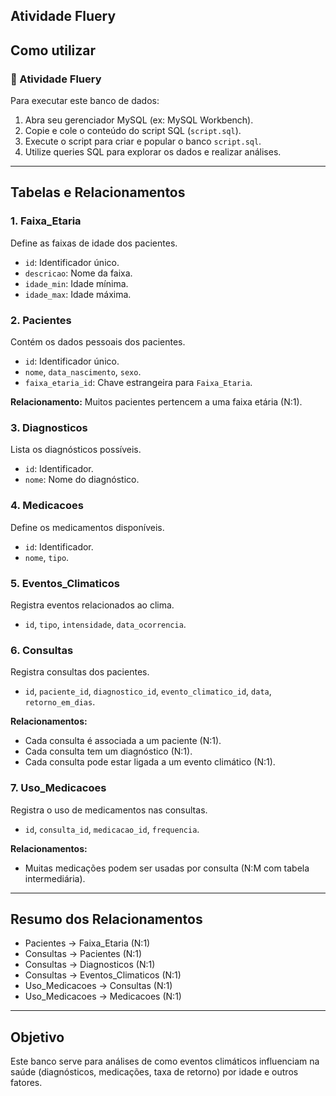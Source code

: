 ## Atividade Fluery

## Como utilizar

### 🏁 Atividade Fluery

Para executar este banco de dados:

1. Abra seu gerenciador MySQL (ex: MySQL Workbench).
2. Copie e cole o conteúdo do script SQL (`script.sql`).
3. Execute o script para criar e popular o banco `script.sql`.
4. Utilize queries SQL para explorar os dados e realizar análises.

---

## Tabelas e Relacionamentos

### 1. Faixa_Etaria
Define as faixas de idade dos pacientes.
- `id`: Identificador único.
- `descricao`: Nome da faixa.
- `idade_min`: Idade mínima.
- `idade_max`: Idade máxima.

### 2. Pacientes
Contém os dados pessoais dos pacientes.
- `id`: Identificador único.
- `nome`, `data_nascimento`, `sexo`.
- `faixa_etaria_id`: Chave estrangeira para `Faixa_Etaria`.

**Relacionamento:** Muitos pacientes pertencem a uma faixa etária (N:1).

### 3. Diagnosticos
Lista os diagnósticos possíveis.
- `id`: Identificador.
- `nome`: Nome do diagnóstico.

### 4. Medicacoes
Define os medicamentos disponíveis.
- `id`: Identificador.
- `nome`, `tipo`.

### 5. Eventos_Climaticos
Registra eventos relacionados ao clima.
- `id`, `tipo`, `intensidade`, `data_ocorrencia`.

### 6. Consultas
Registra consultas dos pacientes.
- `id`, `paciente_id`, `diagnostico_id`, `evento_climatico_id`, `data`, `retorno_em_dias`.

**Relacionamentos:**
- Cada consulta é associada a um paciente (N:1).
- Cada consulta tem um diagnóstico (N:1).
- Cada consulta pode estar ligada a um evento climático (N:1).

### 7. Uso_Medicacoes
Registra o uso de medicamentos nas consultas.
- `id`, `consulta_id`, `medicacao_id`, `frequencia`.

**Relacionamentos:**
- Muitas medicações podem ser usadas por consulta (N:M com tabela intermediária).

---

## Resumo dos Relacionamentos

- Pacientes → Faixa_Etaria (N:1)
- Consultas → Pacientes (N:1)
- Consultas → Diagnosticos (N:1)
- Consultas → Eventos_Climaticos (N:1)
- Uso_Medicacoes → Consultas (N:1)
- Uso_Medicacoes → Medicacoes (N:1)

---

## Objetivo

Este banco serve para análises de como eventos climáticos influenciam na saúde (diagnósticos, medicações, taxa de retorno) por idade e outros fatores.
